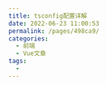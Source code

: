```yaml
---
title: tsconfig配置详解
date: 2022-06-23 11:00:53
permalink: /pages/498ca9/
categories:
  - 前端
  - Vue文章
tags:
  - 
---
```

